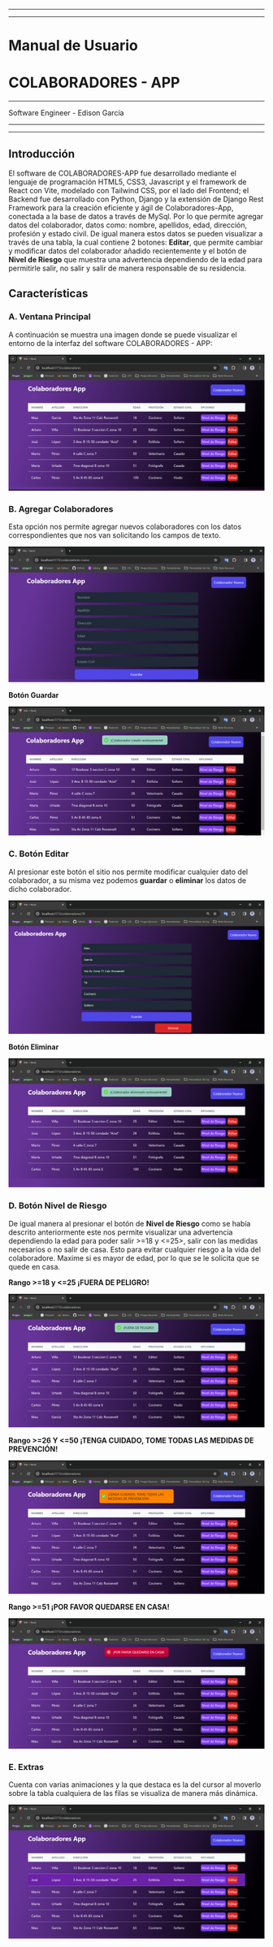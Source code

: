
---
---

# Manual de Usuario
# COLABORADORES - APP

---

Software Engineer - Edison García

---
---

## Introducción
El software de COLABORADORES-APP fue desarrollado mediante el lenguaje de programación HTML5, CSS3, Javascript y el framework de React con Vite, modelado con Tailwind CSS, por el lado del Frontend; el Backend fue desarrollado con Python, Django y la extensión de Django Rest Framework para la creación eficiente y ágil de Colaboradores-App, conectada a la base de datos a través de MySql. Por lo que permite agregar datos del colaborador, datos como: nombre, apellidos, edad, dirección, profesión y estado civil.  De igual manera estos datos se pueden visualizar a través de una tabla, la cual contiene 2 botones: **Editar**, que permite cambiar y modificar datos del colaborador añadido recientemente y el botón de **Nivel de Riesgo** que muestra una advertencia dependiendo de la edad para permitirle salir, no salir y salir de manera responsable de su residencia.

## Características
### A. Ventana Principal
A continuación se muestra una imagen donde se puede visualizar el entorno de la interfaz del software COLABORADORES - APP:

![VPrincipal](images/venprincipal.png "Ventana Principal")

### B. Agregar Colaboradores
Esta opción nos permite agregar nuevos colaboradores con los datos correspondientes que nos van solicitando los campos de texto.

![buttonAgregarColab](images/agregarcolab.png "Botón Agregar Colaborador")

**Botón Guardar**

![buttonAgregadoColab](images/agregadoColab.png "Botón Guardar")

### C. Botón Editar
Al presionar este botón el sitio nos permite modificar cualquier dato del colaborador, a su misma vez podemos **guardar** o **eliminar** los datos de dicho colaborador.

![buttonEditar](images/editarcolab.png "Botón Editar")

**Botón Eliminar**

![buttonEliminar](images/eliminarcolab.png "Botón Eliminar")

### D. Botón Nivel de Riesgo
De igual manera al presionar el botón de **Nivel de Riesgo** como se había descrito anteriormente este nos permite visualizar una advertencia dependiendo la edad para poder salir >=18 y <=25>, salir con las medidas necesarios o no salir de casa.  Esto para evitar cualquier riesgo a la vida del colaboradore.  Maxime si es mayor de edad, por lo que se le solicita que se quede en casa.

**Rango >=18 y <=25 ¡FUERA DE PELIGRO!**

![buttonNivelRiesgo](images/rango1.png "Botón Nivel Riesgo Rango 1")

**Rango >=26 Y <=50 ¡TENGA CUIDADO, TOME TODAS LAS MEDIDAS DE PREVENCIÓN!**

![buttonNivelRiesgo](images/rango2.png "Botón Nivel Riesgo Rango 2")

**Rango >=51 ¡POR FAVOR QUEDARSE EN CASA!**

![buttonNivelRiesgo](images/rango3.png "Botón Nivel Riesgo Rango 3")

### E. Extras

Cuenta con varias animaciones y la que destaca es la del cursor al moverlo sobre la tabla cualquiera de las filas se visualiza de manera más dinámica.

![extra](images/animacion.png "Animación fila")

